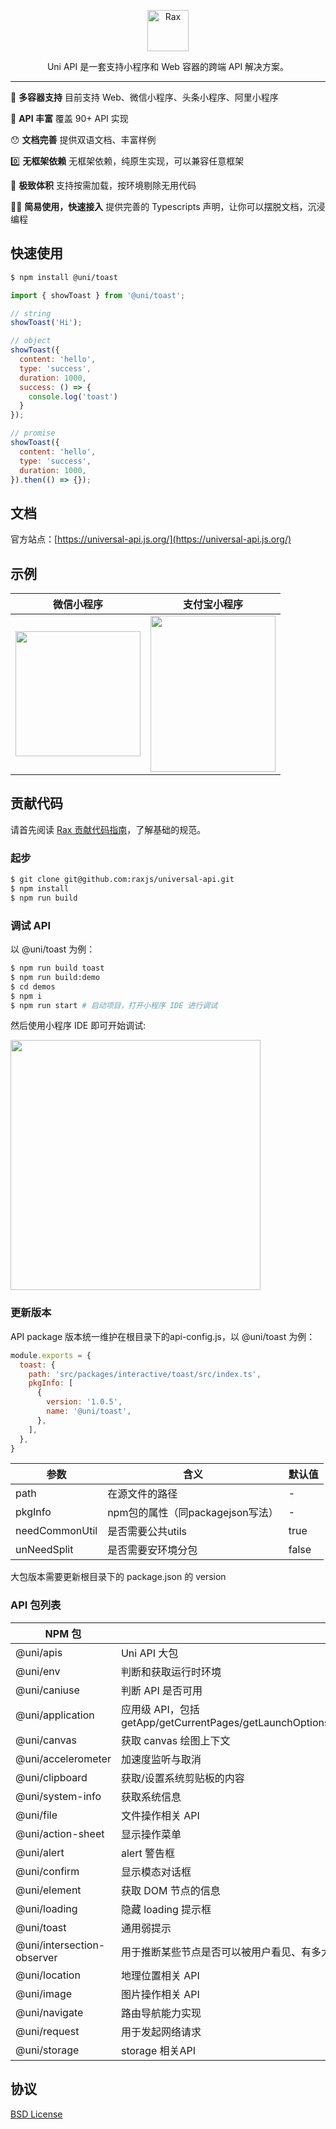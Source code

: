 <p align="center">
  <a href="https://universal-api.js.org/">
    <img alt="Rax" src="https://img.alicdn.com/imgextra/i3/O1CN01lt5FH71VubB3j3Okd_!!6000000002713-2-tps-412-412.png" width="66">
  </a>
</p>

<p align="center">
Uni API 是一套支持小程序和 Web 容器的跨端 API 解决方案。
</p>

---

🎉 **多容器支持** 目前支持 Web、微信小程序、头条小程序、阿里小程序

🐂 **API 丰富** 覆盖 90+ API 实现

😯 **文档完善** 提供双语文档、丰富样例

0️⃣ **无框架依赖** 无框架依赖，纯原生实现，可以兼容任意框架

🚀 **极致体积** 支持按需加载，按环境剔除无用代码

👍🏻 **简易使用，快速接入** 提供完善的 Typescripts 声明，让你可以摆脱文档，沉浸编程

## 快速使用

```bash
$ npm install @uni/toast
```

```js
import { showToast } from '@uni/toast';

// string
showToast('Hi');

// object
showToast({
  content: 'hello',
  type: 'success',
  duration: 1000,
  success: () => {
    console.log('toast')
  }
});

// promise
showToast({
  content: 'hello',
  type: 'success',
  duration: 1000,
}).then(() => {});
```

## 文档
官方站点：[https://universal-api.js.org/](https://universal-api.js.org/)

## 示例

|微信小程序|支付宝小程序|
|--------|----------|
|<img src="https://img.alicdn.com/imgextra/i1/O1CN01upA1bP1CxpGb8qLPp_!!6000000000148-0-tps-662-662.jpg" width="200" height="200" />|<img src="https://gw.alicdn.com/imgextra/i3/O1CN01Ca6t2Q2AEpIXh4r0u_!!6000000008172-0-tps-1540-1906.jpg" width="200" height="250" />|

## 贡献代码
请首先阅读 [Rax 贡献代码指南](https://github.com/alibaba/rax/wiki/CONTRIBUTING)，了解基础的规范。

### 起步

```bash
$ git clone git@github.com:raxjs/universal-api.git
$ npm install
$ npm run build
```

### 调试 API
以 @uni/toast 为例：

```bash
$ npm run build toast
$ npm run build:demo
$ cd demos
$ npm i
$ npm run start # 启动项目，打开小程序 IDE 进行调试
```

然后使用小程序 IDE 即可开始调试:

<img height="400" src="https://gw.alicdn.com/imgextra/i3/O1CN01qDANFg1QRDiWoHzHr_!!6000000001972-0-tps-2048-1418.jpg">

### 更新版本
API package 版本统一维护在根目录下的api-config.js，以 @uni/toast 为例：

```js
module.exports = {
  toast: {
    path: 'src/packages/interactive/toast/src/index.ts',
    pkgInfo: [
      {
        version: '1.0.5',
        name: '@uni/toast',
      },
    ],
  },
}
```

| 参数 | 含义 |	默认值 |
|----|----|----|
|path|	在源文件的路径|	-|
|pkgInfo|	npm包的属性（同packagejson写法）|	-|
|needCommonUtil|	是否需要公共utils|	true|
|unNeedSplit|	是否需要安环境分包|	false|


大包版本需要更新根目录下的 package.json 的 version
### API 包列表

| NPM 包                             | 描述                                                         |
| ---------------------------------- | ------------------------------------------------------------ |
| @uni/apis | Uni API 大包 |
| @uni/env | 判断和获取运行时环境 |
| @uni/caniuse | 判断 API 是否可用 |
| @uni/application | 应用级 API，包括 getApp/getCurrentPages/getLaunchOptionsSync/offError/onError/onUnhandledRejection/offUnhandledRejection |
| @uni/canvas | 获取 canvas 绘图上下文 |
| @uni/accelerometer | 加速度监听与取消 |
| @uni/clipboard | 获取/设置系统剪贴板的内容 |
| @uni/system-info | 获取系统信息 |
| @uni/file | 文件操作相关 API |
| @uni/action-sheet | 显示操作菜单 |
| @uni/alert | alert 警告框 |
| @uni/confirm | 显示模态对话框 |
| @uni/element | 获取 DOM 节点的信息 |
| @uni/loading | 隐藏 loading 提示框 |
| @uni/toast | 通用弱提示 |
| @uni/intersection-observer | 用于推断某些节点是否可以被用户看见、有多大比例可以被用户看见 |
| @uni/location | 地理位置相关 API |
| @uni/image | 图片操作相关 API |
| @uni/navigate | 路由导航能力实现 |
| @uni/request | 用于发起网络请求 |
| @uni/storage | storage 相关API |
## 协议

[BSD License](https://github.com/raxjs/miniapp/blob/master/LICENSE)